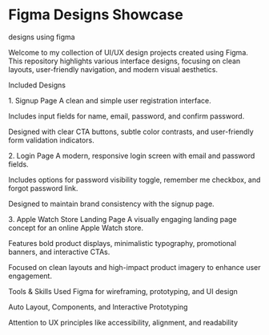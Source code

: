 # Figma Designs Showcase
designs using figma

Welcome to my collection of UI/UX design projects created using Figma. This repository highlights various interface designs, focusing on clean layouts, user-friendly navigation, and modern visual aesthetics.

 Included Designs
 
1️. Signup Page
A clean and simple user registration interface.

Includes input fields for name, email, password, and confirm password.

Designed with clear CTA buttons, subtle color contrasts, and user-friendly form validation indicators.

2️. Login Page
A modern, responsive login screen with email and password fields.

Includes options for password visibility toggle, remember me checkbox, and forgot password link.

Designed to maintain brand consistency with the signup page.

3️. Apple Watch Store Landing Page
A visually engaging landing page concept for an online Apple Watch store.

Features bold product displays, minimalistic typography, promotional banners, and interactive CTAs.

Focused on clean layouts and high-impact product imagery to enhance user engagement.

 Tools & Skills Used
Figma for wireframing, prototyping, and UI design

Auto Layout, Components, and Interactive Prototyping

Attention to UX principles like accessibility, alignment, and readability
